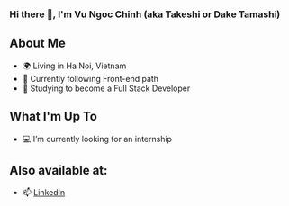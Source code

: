 ### Hi there 👋, I'm Vu Ngoc Chinh (aka Takeshi or Dake Tamashi) 

## About Me
- 🌍 Living in Ha Noi, Vietnam
- 🌱 Currently following Front-end path
- 🔭 Studying to become a Full Stack Developer 

## What I'm Up To
<!-- - 💻 I’m currently working on [Smuss]([Small music streaming service](https://github.com/Tamashi-Dake/smuss-beta)) -->
- 💻 I’m currently looking for an internship

## Also available at:
- 📫 [LinkedIn](https://www.linkedin.com/in/tamashi-dake-abc123/)

